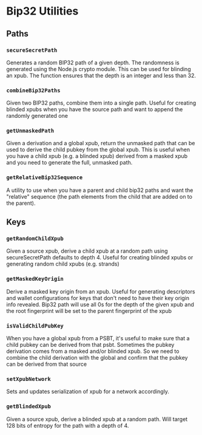 # Bip32 Utilities

## Paths

### `secureSecretPath`

Generates a random BIP32 path of a given depth. The randomness is generated using the Node.js crypto module. This can be used for blinding an xpub. The function ensures that the depth is an integer and less than 32.

### `combineBip32Paths`

Given two BIP32 paths, combine them into a single path.
Useful for creating blinded xpubs when you have the source
path and want to append the randomly generated one

### `getUnmaskedPath`

Given a derivation and a global xpub, return the unmasked path
that can be used to derive the child pubkey from the global xpub.
This is useful when you have a child xpub (e.g. a blinded xpub) derived
from a masked xpub and you need to generate the full, unmasked path.

### `getRelativeBip32Sequence`

A utility to use when you have a parent and child bip32 paths and want the "relative"
sequence (the path elements from the child that are added on to the parent).

## Keys

### `getRandomChildXpub`

Given a source xpub, derive a child xpub at a random path using secureSecretPath
defaults to depth 4. Useful for creating blinded xpubs or generating random child xpubs (e.g. strands)

### `getMaskedKeyOrigin`

Derive a masked key origin from an xpub. Useful for generating
descriptors and wallet configurations for keys that don't need to have their
key origin info revealed.
Bip32 path will use all 0s for the depth of the given xpub and the
root fingerprint will be set to the parent fingerprint of the xpub

### `isValidChildPubKey`

When you have a global xpub from a PSBT, it's useful to make
sure that a child pubkey can be derived from that psbt. Sometimes
the pubkey derivation comes from a masked and/or blinded xpub.
So we need to combine the child derivation with the global
and confirm that the pubkey can be derived from that source

### `setXpubNetwork`

Sets and updates serialization of xpub for a network accordingly.

### `getBlindedXpub`

Given a source xpub, derive a blinded xpub at a random path.
Will target 128 bits of entropy for the path with a depth of 4.
